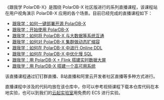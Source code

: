 《跟我学 PolarDB-X》是围绕 PolarDB-X 社区版进行的系列直播课程，该课程站在用户视角演示 PolarDB-X 应用的各个场景。目前已经完成的直播课程如下：

* [跟我学：如何一键部署开源 PolarDB-X](https://developer.aliyun.com/live/248029)
* [跟我学：开始使用 PolarDB-X](https://developer.aliyun.com/live/248143)
* [跟我学：如何将 PolarDB-X 与大数据等系统互通](https://developer.aliyun.com/live/248201)
* [跟我学：如何对 PolarDB-X 集群做动态扩缩容](https://developer.aliyun.com/live/248327)
* [跟我学：如何在 PolarDB-X 中进行 Online DDL](https://developer.aliyun.com/live/248439)
* [跟我学：如何在 PolarDB-X 中优化慢 SQL](https://developer.aliyun.com/live/248707)
* [跟我学：用 PolarDB-X + Flink 搭建实时数据大屏](https://developer.aliyun.com/live/248797)
* [跟我学：用 PolarDB-X 搭建一个高可用系统](https://developer.aliyun.com/live/248893)

该直播课程通过钉钉群直播、B站直播和阿里云开发者社区直播等多种方式进行。

直播课程中涉及的代码均放在该仓库中，你可以参考视频课程下载本仓库代码在本地实验，也可以到我们的[云起实验室](https://developer.aliyun.com/adc/scenario/709acf7f355647df9305df9b91a49915)用免费的 ECS 进行实验。
